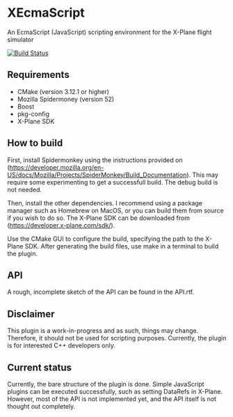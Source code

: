 # XEcmaScript
An EcmaScript (JavaScript) scripting environment for the X-Plane flight simulator

[![Build Status](https://travis-ci.org/CoffeeBlend/XEcmaScript.svg?branch=master)](https://travis-ci.org/CoffeeBlend/XEcmaScript)

## Requirements
- CMake (version 3.12.1 or higher)
- Mozilla Spidermoney (version 52)
- Boost
- pkg-config
- X-Plane SDK

## How to build
First, install Spidermonkey using the instructions provided on (https://developer.mozilla.org/en-US/docs/Mozilla/Projects/SpiderMonkey/Build_Documentation). This may require some experimenting to get a successfull build. The debug build is not needed.

Then, install the other dependencies. I recommend using a package manager such as Homebrew on MacOS, or you can build them from source if you wish to do so. The X-Plane SDK can be downloaded from (https://developer.x-plane.com/sdk/).

Use the CMake GUI to configure the build, specifying the path to the X-Plane SDK. After generating the build files, use make in a terminal to build the plugin.

## API
A rough, incomplete sketch of the API can be found in the API.rtf.

## Disclaimer
This plugin is a work-in-progress and as such, things may change. Therefore, it should not be used for scripting purposes. Currently, the plugin is for interested C++ developers only.

## Current status
Currently, the bare structure of the plugin is done. Simple JavaScript plugins can be executed successfully, such as setting DataRefs in X-Plane. However, most of the API is not implemented yet, and the API itself is not thought out completely.
